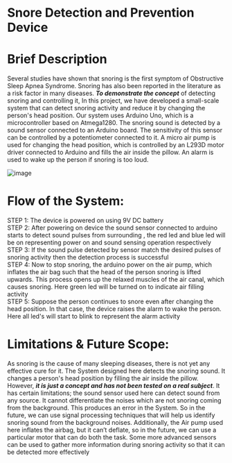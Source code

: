 # Snore Detection and Prevention Device

#  <b>Brief Description</b>

Several studies have shown that snoring is the first symptom of Obstructive Sleep Apnea Syndrome. Snoring has also been reported in the literature as a risk factor in many diseases. ***To demonstrate the concept*** of detecting snoring and controlling it, In this project, we have developed a small-scale system that can detect snoring activity and reduce it by changing the person's head position. Our system uses Arduino Uno, which is a microcontroller based on Atmega1280. The snoring sound is detected by a sound sensor connected to an Arduino board. The sensitivity of this sensor can be controlled by a potentiometer connected to it. A micro air pump is used for changing the head position, which is controlled by an L293D motor driver connected to Arduino and fills the air inside the pillow. An alarm is used to wake up the person if snoring is too loud. 


![image](https://user-images.githubusercontent.com/53033119/148647177-042ce1b8-cfa0-4851-8b2b-5545f520894c.png)

#  <b>Flow of the System:</b>

STEP 1: The device is powered on using 9V DC battery<br/>
STEP 2: After powering on device the sound sensor connected to arduino starts to detect sound pulses from surrounding , the red led and blue led will be on representing power on and sound sensing operation respectively<br/>
STEP 3: If the sound pulse detected by sensor match the desired pulses of snoring activity then the detection process is successful<br/>
STEP 4: Now to stop snoring, the arduino power on the air pump, which inflates the air bag such that the head of the person snoring is lifted upwards. This process opens up the relaxed muscles of the air canal, which causes snoring. Here green led will be turned on to indicate air filling activity<br/>
STEP 5: Suppose the person continues to snore even after changing the head position. In that case, the device raises the alarm to wake the person. Here all led's will start to blink to represent the alarm activity<br/>

#  <b>Limitations & Future Scope:</b>

As snoring is the cause of many sleeping diseases, there is not yet any effective cure for it. The System designed here detects the snoring sound. It changes a person's head position by filling the air inside the pillow. However, ***it is just a concept and has not been tested on a real subject***. It has certain limitations; the sound sensor used here can detect sound from any source. It cannot differentiate the noises which are not snoring coming from the background. This produces an error in the System. So in the future, we can use signal processing techniques that will help us identify snoring sound from the background noises. Additionally, the Air pump used here inflates the airbag, but it can’t deflate, so in the future, we can use a particular motor that can do both the task. Some more advanced sensors can be used to gather more information during snoring activity so that it can be detected more effectively 





